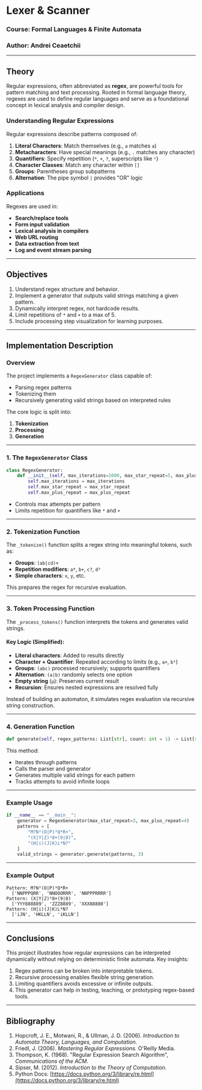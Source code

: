 # Lexer & Scanner

### Course: Formal Languages & Finite Automata  
### Author: Andrei Ceaetchii

---

## Theory

Regular expressions, often abbreviated as **regex**, are powerful tools for pattern matching and text processing. Rooted in formal language theory, regexes are used to define regular languages and serve as a foundational concept in lexical analysis and compiler design.

### Understanding Regular Expressions

Regular expressions describe patterns composed of:

1. **Literal Characters**: Match themselves (e.g., `a` matches `a`)
2. **Metacharacters**: Have special meanings (e.g., `.` matches any character)
3. **Quantifiers**: Specify repetition (`*`, `+`, `?`, superscripts like `²`)
4. **Character Classes**: Match any character within `[]`
5. **Groups**: Parentheses group subpatterns
6. **Alternation**: The pipe symbol `|` provides "OR" logic

### Applications

Regexes are used in:

- **Search/replace tools**
- **Form input validation**
- **Lexical analysis in compilers**
- **Web URL routing**
- **Data extraction from text**
- **Log and event stream parsing**

---

## Objectives

1. Understand regex structure and behavior.
2. Implement a generator that outputs valid strings matching a given pattern.
3. Dynamically interpret regex, not hardcode results.
4. Limit repetitions of `*` and `+` to a max of 5.
5. Include processing step visualization for learning purposes.

---

## Implementation Description

### Overview

The project implements a `RegexGenerator` class capable of:
- Parsing regex patterns
- Tokenizing them
- Recursively generating valid strings based on interpreted rules

The core logic is split into:
1. **Tokenization**
2. **Processing**
3. **Generation**

---

### 1. The `RegexGenerator` Class

```python
class RegexGenerator:
    def __init__(self, max_iterations=1000, max_star_repeat=5, max_plus_repeat=5):
        self.max_iterations = max_iterations
        self.max_star_repeat = max_star_repeat
        self.max_plus_repeat = max_plus_repeat
```

- Controls max attempts per pattern
- Limits repetition for quantifiers like `*` and `+`

---

### 2. Tokenization Function

The `_tokenize()` function splits a regex string into meaningful tokens, such as:

- **Groups**: `(ab|cd)+`
- **Repetition modifiers**: `a*`, `b+`, `c?`, `d²`
- **Simple characters**: `x`, `y`, etc.

This prepares the regex for recursive evaluation.

---

### 3. Token Processing Function

The `_process_tokens()` function interprets the tokens and generates valid strings.

#### Key Logic (Simplified):

- **Literal characters**: Added to results directly
- **Character + Quantifier**: Repeated according to limits (e.g., `a+`, `b²`)
- **Groups**: `(abc)` processed recursively; supports quantifiers
- **Alternation**: `(a|b)` randomly selects one option
- **Empty string** (`μ`): Preserves current result
- **Recursion**: Ensures nested expressions are resolved fully

Instead of building an automaton, it simulates regex evaluation via recursive string construction.

---

### 4. Generation Function

```python
def generate(self, regex_patterns: List[str], count: int = 1) -> List[str]:
```

This method:
- Iterates through patterns
- Calls the parser and generator
- Generates multiple valid strings for each pattern
- Tracks attempts to avoid infinite loops

---

### Example Usage

```python
if __name__ == "__main__":
    generator = RegexGenerator(max_star_repeat=3, max_plus_repeat=4)
    patterns = [
        "M?N²(O|P)³Q*R+",
        "(X|Y|Z)³8+(9|0)",
        "(H|i)(J|K)L*N?"
    ]
    valid_strings = generator.generate(patterns, 3)
```

---

### Example Output

```
Pattern: M?N²(O|P)³Q*R+
  ['NNPPPQRR', 'NNOOORRR', 'NNPPPRRRR']
Pattern: (X|Y|Z)³8+(9|0)
  ['YYY888889', 'ZZZ8889', 'XXX88880']
Pattern: (H|i)(J|K)L*N?
  ['iJN', 'HKLLN', 'iKLLN']
```

---

## Conclusions

This project illustrates how regular expressions can be interpreted dynamically without relying on deterministic finite automata. Key insights:

1. Regex patterns can be broken into interpretable tokens.
2. Recursive processing enables flexible string generation.
3. Limiting quantifiers avoids excessive or infinite outputs.
4. This generator can help in testing, teaching, or prototyping regex-based tools.

---

## Bibliography

1. Hopcroft, J. E., Motwani, R., & Ullman, J. D. (2006). *Introduction to Automata Theory, Languages, and Computation.*
2. Friedl, J. (2006). *Mastering Regular Expressions.* O'Reilly Media.
3. Thompson, K. (1968). "Regular Expression Search Algorithm", *Communications of the ACM*.
4. Sipser, M. (2012). *Introduction to the Theory of Computation.*
5. Python Docs: [https://docs.python.org/3/library/re.html](https://docs.python.org/3/library/re.html)
```